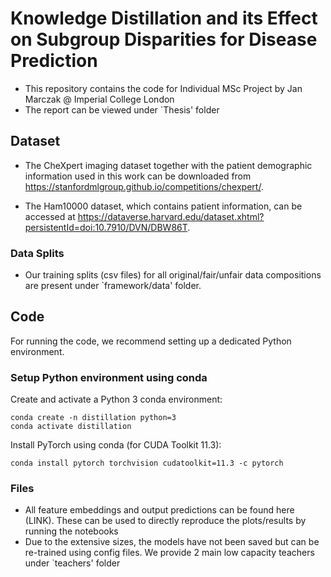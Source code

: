 # Knowledge Distillation and its Effect on Subgroup Disparities for Disease Prediction
- This repository contains the code for Individual MSc Project by Jan Marczak @ Imperial College London
- The report can be viewed under `Thesis' folder

## Dataset
- The CheXpert imaging dataset together with the patient demographic information used in this work can be downloaded from https://stanfordmlgroup.github.io/competitions/chexpert/.

- The Ham10000 dataset, which contains patient information, can be accessed at https://dataverse.harvard.edu/dataset.xhtml?persistentId=doi:10.7910/DVN/DBW86T.

### Data Splits
- Our training splits (csv files) for all original/fair/unfair data compositions are present under `framework/data' folder.
  

## Code

For running the code, we recommend setting up a dedicated Python environment.

### Setup Python environment using conda

Create and activate a Python 3 conda environment:

````
conda create -n distillation python=3
conda activate distillation
````

Install PyTorch using conda (for CUDA Toolkit 11.3):

````
conda install pytorch torchvision cudatoolkit=11.3 -c pytorch
````


### Files

- All feature embeddings and output predictions can be found here (LINK). These can be used to directly reproduce the plots/results by running the notebooks
- Due to the extensive sizes, the models have not been saved but can be re-trained using config files. We provide 2 main low capacity teachers under `teachers' folder
